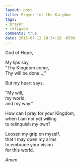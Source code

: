 ```yaml
---
layout: post
title: Prayer for the Kingdom
tags:
- prayer
- religion
comments: true
date: 2015-07-12 18:34:28 -0500
---
```


God of Hope,

My lips say,  
"Thy Kingdom come,  
Thy will be done...,"

But my heart says,

"My will,  
my world,  
and my way."

How can I pray for your Kingdom,  
when I am not yet willing  
to relinquish my own?

Loosen my grip on myself,  
that I may open my arms  
to embrace your vision  
for this world.

*Amen*

